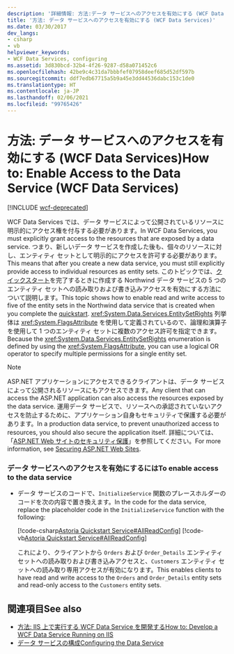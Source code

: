 ```yaml
---
description: '詳細情報: 方法:データ サービスへのアクセスを有効にする (WCF Data Services)'
title: '方法: データ サービスへのアクセスを有効にする (WCF Data Services)'
ms.date: 03/30/2017
dev_langs:
- csharp
- vb
helpviewer_keywords:
- WCF Data Services, configuring
ms.assetid: 3d830bcd-32b4-4f26-9287-d58a071452c6
ms.openlocfilehash: 42be9c4c31da7bbbfef07958deef685d52df597b
ms.sourcegitcommit: ddf7edb67715a5b9a45e3dd44536dabc153c1de0
ms.translationtype: HT
ms.contentlocale: ja-JP
ms.lasthandoff: 02/06/2021
ms.locfileid: "99765426"
---
```

# <a name="how-to-enable-access-to-the-data-service-wcf-data-services"></a><span data-ttu-id="446ec-103">方法: データ サービスへのアクセスを有効にする (WCF Data Services)</span><span class="sxs-lookup"><span data-stu-id="446ec-103">How to: Enable Access to the Data Service (WCF Data Services)</span></span>

[!INCLUDE [wcf-deprecated](~/includes/wcf-deprecated.md)]

<span data-ttu-id="446ec-104">WCF Data Services では、データ サービスによって公開されているリソースに明示的にアクセス権を付与する必要があります。</span><span class="sxs-lookup"><span data-stu-id="446ec-104">In WCF Data Services, you must explicitly grant access to the resources that are exposed by a data service.</span></span> <span data-ttu-id="446ec-105">つまり、新しいデータ サービスを作成した後も、個々のリソースに対し、エンティティ セットとして明示的にアクセスを許可する必要があります。</span><span class="sxs-lookup"><span data-stu-id="446ec-105">This means that after you create a new data service, you must still explicitly provide access to individual resources as entity sets.</span></span> <span data-ttu-id="446ec-106">このトピックでは、[クイックスタート](quickstart-wcf-data-services.md)を完了するときに作成する Northwind データ サービスの 5 つのエンティティ セットへの読み取りおよび書き込みアクセスを有効にする方法について説明します。</span><span class="sxs-lookup"><span data-stu-id="446ec-106">This topic shows how to enable read and write access to five of the entity sets in the Northwind data service that is created when you complete the [quickstart](quickstart-wcf-data-services.md).</span></span> <span data-ttu-id="446ec-107"><xref:System.Data.Services.EntitySetRights> 列挙体は <xref:System.FlagsAttribute> を使用して定義されているので、論理和演算子を使用して 1 つのエンティティ セットに複数のアクセス許可を指定できます。</span><span class="sxs-lookup"><span data-stu-id="446ec-107">Because the <xref:System.Data.Services.EntitySetRights> enumeration is defined by using the <xref:System.FlagsAttribute>, you can use a logical OR operator to specify multiple permissions for a single entity set.</span></span>  
  
> [!NOTE]
> <span data-ttu-id="446ec-108">ASP.NET アプリケーションにアクセスできるクライアントは、データ サービスによって公開されるリソースにもアクセスできます。</span><span class="sxs-lookup"><span data-stu-id="446ec-108">Any client that can access the ASP.NET application can also access the resources exposed by the data service.</span></span> <span data-ttu-id="446ec-109">運用データ サービスで、リソースへの承認されていないアクセスを防止するために、アプリケーション自身もセキュリティで保護する必要があります。</span><span class="sxs-lookup"><span data-stu-id="446ec-109">In a production data service, to prevent unauthorized access to resources, you should also secure the application itself.</span></span> <span data-ttu-id="446ec-110">詳細については、「[ASP.NET Web サイトのセキュリティ保護](/previous-versions/aspnet/91f66yxt(v=vs.100))」を参照してください。</span><span class="sxs-lookup"><span data-stu-id="446ec-110">For more information, see [Securing ASP.NET Web Sites](/previous-versions/aspnet/91f66yxt(v=vs.100)).</span></span>  
  
### <a name="to-enable-access-to-the-data-service"></a><span data-ttu-id="446ec-111">データ サービスへのアクセスを有効にするには</span><span class="sxs-lookup"><span data-stu-id="446ec-111">To enable access to the data service</span></span>  
  
- <span data-ttu-id="446ec-112">データ サービスのコードで、`InitializeService` 関数のプレースホルダーのコードを次の内容で置き換えます。</span><span class="sxs-lookup"><span data-stu-id="446ec-112">In the code for the data service, replace the placeholder code in the `InitializeService` function with the following:</span></span>  
  
     [!code-csharp[Astoria Quickstart Service#AllReadConfig](../../../../samples/snippets/csharp/VS_Snippets_Misc/astoria_quickstart_service/cs/northwind.svc.cs#allreadconfig)]
     [!code-vb[Astoria Quickstart Service#AllReadConfig](../../../../samples/snippets/visualbasic/VS_Snippets_Misc/astoria_quickstart_service/vb/northwind.svc.vb#allreadconfig)]  
  
     <span data-ttu-id="446ec-113">これにより、クライアントから `Orders` および `Order_Details` エンティティ セットへの読み取りおよび書き込みアクセスと、`Customers` エンティティ セットへの読み取り専用アクセスが有効になります。</span><span class="sxs-lookup"><span data-stu-id="446ec-113">This enables clients to have read and write access to the `Orders` and `Order_Details` entity sets and read-only access to the `Customers` entity sets.</span></span>  
  
## <a name="see-also"></a><span data-ttu-id="446ec-114">関連項目</span><span class="sxs-lookup"><span data-stu-id="446ec-114">See also</span></span>

- [<span data-ttu-id="446ec-115">方法: IIS 上で実行する WCF Data Service を開発する</span><span class="sxs-lookup"><span data-stu-id="446ec-115">How to: Develop a WCF Data Service Running on IIS</span></span>](how-to-develop-a-wcf-data-service-running-on-iis.md)
- [<span data-ttu-id="446ec-116">データ サービスの構成</span><span class="sxs-lookup"><span data-stu-id="446ec-116">Configuring the Data Service</span></span>](configuring-the-data-service-wcf-data-services.md)
